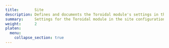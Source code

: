```yaml
---
title:       Site
description: Defines and documents the Toroidal module's settings in the Hugo site configuration.
summary:     Settings for the Toroidal module in the site configuration
weight:      2
platen:
  menu:
    collapse_section: true
---
```

